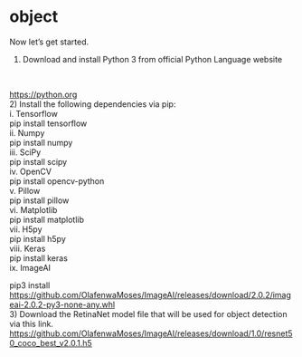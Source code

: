 # object

Now let’s get started.
<br>
1) Download and install Python 3 from official Python Language website
<br>

https://python.org
<br>
2) Install the following dependencies via pip:
<br>
i. Tensorflow
<br>
pip install tensorflow
<br>
ii. Numpy
<br>
pip install numpy
<br>
iii. SciPy
<br>
pip install scipy
<br>
iv. OpenCV
<br>
pip install opencv-python
<br>
v. Pillow
<br>
pip install pillow
<br>
vi. Matplotlib
<br>
pip install matplotlib
<br>
vii. H5py
<br>
pip install h5py
<br>
viii. Keras
<br>
pip install keras
<br>
ix. ImageAI
<br>


pip3 install https://github.com/OlafenwaMoses/ImageAI/releases/download/2.0.2/imageai-2.0.2-py3-none-any.whl
<br>
3) Download the RetinaNet model file that will be used for object detection via this link.
<br>
https://github.com/OlafenwaMoses/ImageAI/releases/download/1.0/resnet50_coco_best_v2.0.1.h5
